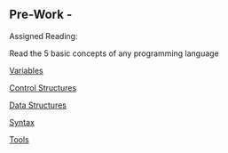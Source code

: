 ## Pre-Work - 

Assigned Reading: 

Read the 5 basic concepts of any programming language

[Variables](https://howtoprogramwithjava.com/programming-101-the-5-basic-concepts-of-any-programming-language)

[Control Structures](https://howtoprogramwithjava.com/the-5-basic-concepts-of-any-programming-language-concept-2)

[Data Structures](https://howtoprogramwithjava.com/the-5-basic-concepts-of-any-programming-language-concept-3)

[Syntax](https://howtoprogramwithjava.com/the-5-basic-concepts-of-any-programming-language-concept-4)

[Tools](https://howtoprogramwithjava.com/the-5-basic-concepts-of-any-programming-language-concept-5/) 


